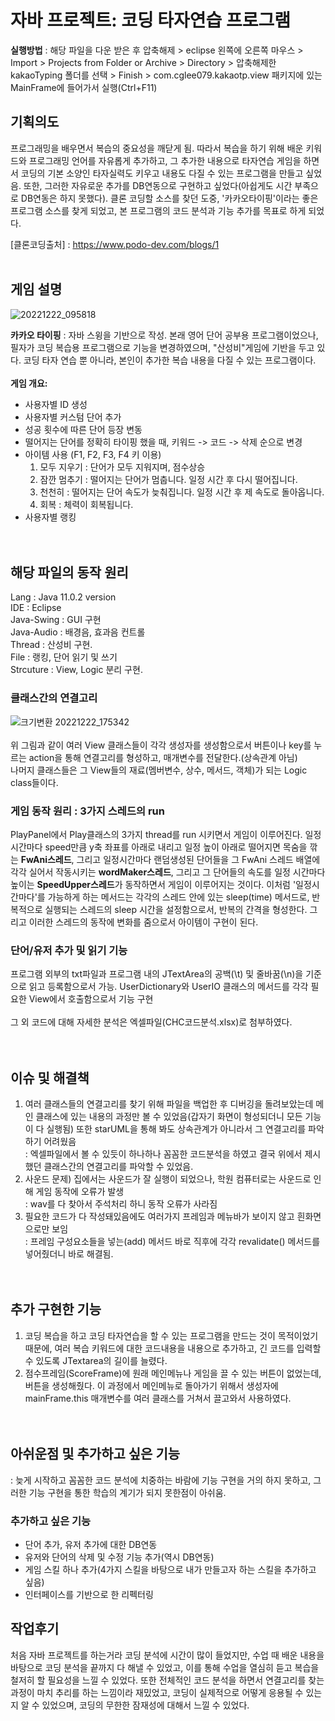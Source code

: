 # 자바 프로젝트: 코딩 타자연습 프로그램
**실행방법** : 해당 파일을 다운 받은 후 압축해제 > eclipse 왼쪽에 오른쪽 마우스 > Import > Projects from Folder or Archive > Directory > 압축해제한 kakaoTyping 폴더를 선택 > Finish > com.cglee079.kakaotp.view 패키지에 있는 MainFrame에 들어가서 실행(Ctrl+F11)<br/>
## 기획의도
  프로그래밍을 배우면서 복습의 중요성을 깨닫게 됨. 따라서 복습을 하기 위해 배운 키워드와 프로그래밍 언어를 자유롭게 추가하고, 그 추가한 내용으로 타자연습 게임을 하면서 코딩의 기본 소양인 타자실력도 키우고 내용도 다질 수 있는 프로그램을 만들고 싶었음. 또한, 그러한 자유로운 추가를 DB연동으로 구현하고 싶었다(아쉽게도 시간 부족으로 DB연동은 하지 못했다). 클론 코딩할 소스를 찾던 도중, '카카오타이핑'이라는 좋은 프로그램 소스를 찾게 되었고, 본 프로그램의 코드 분석과 기능 추가를 목표로 하게 되었다.

[클론코딩출처] : https://www.podo-dev.com/blogs/1
<br/><br/>
## 게임 설명
![20221222_095818](https://user-images.githubusercontent.com/117807082/209032767-843c1a1d-2c82-4a79-81c2-204474d6bba0.png)
  
  
**카카오 타이핑** : 자바 스윙을 기반으로 작성. 본래 영어 단어 공부용 프로그램이었으나, 필자가 코딩 복습용 프로그램으로 기능을 변경하였으며, "산성비"게임에 기반을 두고 있다. 코딩 타자 연습 뿐 아니라, 본인이 추가한 복습 내용을 다질 수 있는 프로그램이다.
 <br/><br/>
 **게임 개요:** 
 + 사용자별 ID 생성
 + 사용자별 커스텀 단어 추가
 + 성공 횟수에 따른 단어 등장 변동
 + 떨어지는 단어를 정확히 타이핑 했을 때, 키워드 -> 코드 -> 삭제 순으로 변경
 + 아이템 사용 (F1, F2, F3, F4 키 이용)
   1. 모두 지우기 : 단어가 모두 지워지며, 점수상승
   2. 잠깐 멈추기 : 떨어지는 단어가 멈춥니다. 일정 시간 후 다시 떨어집니다.
   3. 천천히 : 떨어지는 단어 속도가 늦춰집니다. 일정 시간 후 제 속도로 돌아옵니다.
   4. 회복 : 체력이 회복됩니다.
 + 사용자별 랭킹
 <br/><br/><br/> 
## 해당 파일의 동작 원리
Lang : Java 11.0.2 version  
IDE : Eclipse  
Java-Swing : GUI 구현  
Java-Audio : 배경음, 효과음 컨트롤  
Thread : 산성비 구현.  
File : 랭킹, 단어 읽기 및 쓰기  
Strcuture : View, Logic 분리 구현.  

### 클래스간의 연결고리
![크기변환 20221222_175342](https://user-images.githubusercontent.com/117807082/209096886-d2e03007-52f9-4241-9725-5fca84a3bbd7.png)
<br/><br/>
위 그림과 같이 여러 View 클래스들이 각각 생성자를 생성함으로서 버튼이나 key를 누르는 action을 통해 연결고리를 형성하고, 매개변수를 전달한다.(상속관계 아님)<br/> 나머지 클래스들은 그 View들의 재료(멤버변수, 상수, 메서드, 객체)가 되는 Logic class들이다.

### 게임 동작 원리 : 3가지 스레드의 run  
PlayPanel에서 Play클래스의 3가지 thread를 run 시키면서 게임이 이루어진다. 일정 시간마다 speed만큼 y축 좌표를 아래로 내리고 일정 높이 아래로 떨어지면 목숨을 깎는  **FwAni스레드**, 그리고 일정시간마다 랜덤생성된 단어들을 그 FwAni 스레드 배열에 각각 실어서 작동시키는  **wordMaker스레드**, 그리고 그 단어들의 속도를 일정 시간마다 높이는  **SpeedUpper스레드**가 동작하면서 게임이 이루어지는 것이다. 이처럼 '일정시간마다'를 가능하게 하는 메서드는 각각의 스레드 안에 있는 sleep(time) 메서드로, 반복적으로 실행되는 스레드의 sleep 시간을 설정함으로서, 반복의 간격을 형성한다. 그리고 이러한 스레드의 동작에 변화를 줌으로서 아이템이 구현이 된다.

### 단어/유저 추가 및 읽기 기능
프로그램 외부의 txt파일과 프로그램 내의 JTextArea의 공백(\t) 및 줄바꿈(\n)을 기준으로 읽고 등록함으로서 가능. UserDictionary와 UserIO 클래스의 메서드를 각각 필요한 View에서 호출함으로서 기능 구현<br/><br/>
그 외 코드에 대해 자세한 분석은 엑셀파일(CHC코드분석.xlsx)로 첨부하였다.
<br/><br/><br/>

## 이슈 및 해결책
1. 여러 클래스들의 연결고리를 찾기 위해 파일을 백업한 후 디버깅을 돌려보았는데 메인 클래스에 있는 내용의 과정만 볼 수 있었음(갑자기 화면이 형성되더니 모든 기능이 다 실행됨) 또한 starUML을 통해 봐도 상속관계가 아니라서 그 연결고리를 파악하기 어려웠음<br/>
: 엑셀파일에서 볼 수 있듯이 하나하나 꼼꼼한 코드분석을 하였고 결국 위에서 제시했던 클래스간의 연결고리를 파악할 수 있었음. 
2. 사운드 문제) 집에서는 사운드가 잘 실행이 되었으나, 학원 컴퓨터로는 사운드로 인해 게임 동작에 오류가 발생 <br/>
: wav를 다 찾아서 주석처리 하니 동작 오류가 사라짐
3. 필요한 코드가 다 작성돼있음에도 여러가지 프레임과 메뉴바가 보이지 않고 흰화면으로만 보임 <br/>
: 프레임 구성요소들을 넣는(add) 메서드 바로 직후에 각각 revalidate() 메서드를 넣어줬더니 바로 해결됨.<br/><br/><br/>


## 추가 구현한 기능
1. 코딩 복습을 하고 코딩 타자연습을 할 수 있는 프로그램을 만드는 것이 목적이었기 때문에, 여러 복습 키워드에 대한 코드내용을 내용으로 추가하고, 긴 코드를 입력할 수 있도록 JTextarea의 길이를 늘렸다.
2. 점수프레임(ScoreFrame)에 원래 메인메뉴나 게임을 끌 수 있는 버튼이 없었는데, 버튼을 생성해줬다. 이 과정에서 메인메뉴로 돌아가기 위해서 생성자에 mainFrame.this 매개변수를 여러 클래스를 거쳐서 끌고와서 사용하였다.<br/><br/><br/>

## 아쉬운점 및 추가하고 싶은 기능
: 늦게 시작하고 꼼꼼한 코드 분석에 치중하는 바람에 기능 구현을 거의 하지 못하고, 그러한 기능 구현을 통한 학습의 계기가 되지 못한점이 아쉬움.

### 추가하고 싶은 기능
+ 단어 추가, 유저 추가에 대한 DB연동
+ 유저와 단어의 삭제 및 수정 기능 추가(역시 DB연동)
+ 게임 스킬 하나 추가(4가지 스킬을 바탕으로 내가 만들고자 하는 스킬을 추가하고 싶음)
+ 인터페이스를 기반으로 한 리펙터링

## 작업후기
처음 자바 프로젝트를 하는거라 코딩 분석에 시간이 많이 들었지만, 수업 때 배운 내용을 바탕으로 코딩 분석을 끝까지 다 해낼 수 있었고, 이를 통해 수업을 열심히 듣고 복습을 철저히 할 필요성을 느낄 수 있었다. 또한 전체적인 코드 분석을 하면서 연결고리를 찾는 과정이 마치 추리를 하는 느낌이라 재밌었고, 코딩이 실제적으로 어떻게 응용될 수 있는지 알 수 있었으며, 코딩의 무한한 잠재성에 대해서 느낄 수 있었다. 
